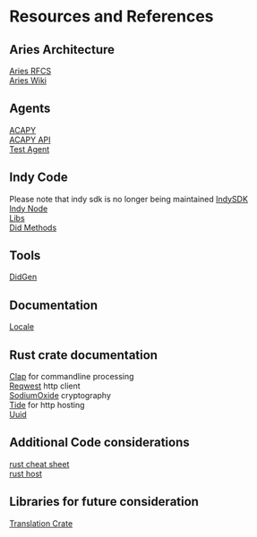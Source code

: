 # Resources and References

## Aries Architecture
[Aries RFCS](https://github.com/hyperledger/aries-rfcs)  
[Aries Wiki](https://wiki.hyperledger.org/display/ARIES/Hyperledger+Aries)  

## Agents
[ACAPY](https://github.com/hyperledger/aries-cloudagent-python)  
[ACAPY API](https://github.com/hyperledger/aries-cloudagent-python/blob/master/demo/AriesOpenAPIDemo.md)  
[Test Agent](https://github.com/hyperledger/aries-agent-test-harness)  

## Indy Code
Please note that indy sdk is no longer being maintained
[IndySDK](https://github.com/hyperledger/indy-sdk)  
[Indy Node](https://github.com/hyperledger/indy-node)  
[Libs](https://repo.sovrin.org/)  
[Did Methods](https://w3c.github.io/did-spec-registries/#did-methods)

## Tools
[DidGen](https://github.com/matt-raffel-kiva/didgen)  
 
## Documentation
[Locale](https://en.wikipedia.org/wiki/Language_localisation)  

## Rust crate documentation
[Clap](https://crates.io/crates/clap) for commandline processing  
[Reqwest](https://crates.io/crates/reqwest) http client  
[SodiumOxide](https://docs.rs/sodiumoxide/0.2.6/sodiumoxide/index.html) cryptography  
[Tide](https://docs.rs/tide/0.14.0/tide/index.html)  for http hosting  
[Uuid](https://docs.rs/uuid/0.8.1/uuid/struct.Uuid.html)  

## Additional Code considerations
[rust cheat sheet](https://cheats.rs/)  
[rust host](https://dev.to/gruberb/web-development-with-rust-03-x-create-a-rest-api-3i82)  

## Libraries for future consideration
[Translation Crate](https://docs.rs/libretranslate/0.3.1/libretranslate/)
